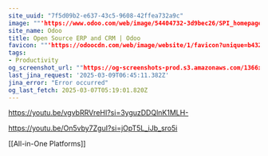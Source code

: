 ```yaml
---
site_uuid: "7f5d09b2-e637-43c5-9608-42ffea732a9c"
image: ""'https://www.odoo.com/web/image/54404732-3d9bec26/SPI_homepage.png'""
site_name: Odoo
title: Open Source ERP and CRM | Odoo
favicon: ""'https://odoocdn.com/web/image/website/1/favicon?unique=b432541'""
tags:
- Productivity
og_screenshot_url: ""https://og-screenshots-prod.s3.amazonaws.com/1366x768/80/false/ca45d929e4972dc896f77baeaa16873798a265176a2184c96687aa5e505ee7bb.jpeg""
last_jina_request: '2025-03-09T06:45:11.382Z'
jina_error: "Error occurred"
og_last_fetch: 2025-03-07T05:19:01.820Z
---
```


https://youtu.be/vgvbRRVreHI?si=3yguzDDQlnK1MLH-

https://youtu.be/On5vby7ZguI?si=jOpT5L_iJb_sro5i

[[All-in-One Platforms]]
